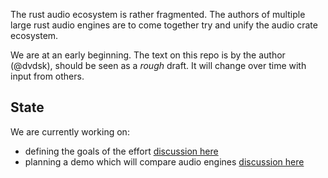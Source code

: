 The rust audio ecosystem is rather fragmented. The authors of multiple large rust
audio engines are to come together try and unify the audio crate ecosystem.

We are at an early beginning. The text on this repo is by the author (@dvdsk), should be seen as a *rough* draft. It will change over time with input from others.

## State
We are currently working on:
- defining the goals of the effort [discussion here]()
- planning a demo which will compare audio engines [discussion here]()
